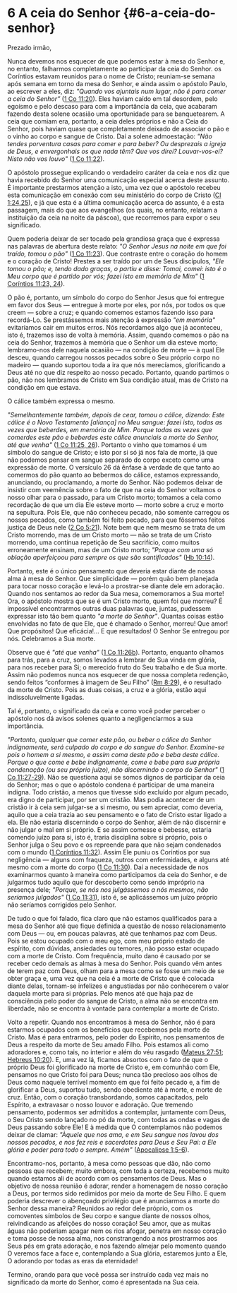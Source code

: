 # 6 A ceia do Senhor {#6-a-ceia-do-senhor}

Prezado irmão,

Nunca devemos nos esquecer de que podemos estar à mesa do Senhor e, no entanto, falharmos completamente ao participar da ceia do Senhor. os Coríntios estavam reunidos para o nome de Cristo; reuniam-se semana após semana em torno da mesa do Senhor, e ainda assim o apóstolo Paulo, ao escrever a eles, diz: _&quot;Quando vos ajuntais num lugar, não é para comer a ceia do Senhor”_ ([1 Co 11:20](http://bibliaonline.com.br/acf/1co/11/20)). Eles haviam caído em tal desordem, pelo egoísmo e pelo descaso para com a importância da ceia, que acabaram fazendo desta solene ocasião uma oportunidade para se banquetearem. A ceia que comiam era, portanto, a ceia deles próprios e não a Ceia do Senhor, pois haviam quase que completamente deixado de associar o pão e o vinho ao corpo e sangue de Cristo. Daí a solene admoestação: _&quot;Não tendes porventura casas para comer e para beber? Ou desprezais a igreja de Deus, e envergonhais os que nada têm? Que vos direi? Louvar-vos-ei? Nisto não vos louvo&quot;_ ([1 Co 11:22](http://bibliaonline.com.br/acf/1co/11/22)).

O apóstolo prossegue explicando o verdadeiro caráter da ceia e nos diz que havia recebido do Senhor uma comunicação especial acerca deste assunto. É importante prestarmos atenção a isto, uma vez que o apóstolo recebeu esta comunicação em conexão com seu ministério do corpo de Cristo ([Cl 1:24,25](http://bibliaonline.com.br/acf/cl/1/24,25)), e já que esta é a última comunicação acerca do assunto, é a esta passagem, mais do que aos evangelhos (os quais, no entanto, relatam a instituição da ceia na noite da páscoa), que recorremos para expor o seu significado.

Quem poderia deixar de ser tocado pela grandiosa graça que é expressa nas palavras de abertura deste relato: _&quot;O Senhor Jesus na noite em que foi traído, tomou o pão&quot;_ ([1 Co 11:23](http://bibliaonline.com.br/acf/1co/11/23)). Que contraste entre o coração do homem e o coração de Cristo! Prestes a ser traído por um de Seus discípulos, _&quot;Ele tomou o pão; e, tendo dado graças, o partiu e disse: Tomai, comei: isto é o Meu corpo que é partido por vós; fazei isto em memória de Mim&quot;_ ([1 Coríntios 11:23, 24](http://bibliaonline.com.br/acf/1co/11/23,24)).

O pão é, portanto, um símbolo do corpo do Senhor Jesus que foi entregue em favor dos Seus — entregue à morte por eles, por nós, por todos os que creem — sobre a cruz; e quando comemos estamos fazendo isso para recordá-Lo. Se prestássemos mais atenção à expressão _&quot;em memória&quot;_ evitaríamos cair em muitos erros. Nós recordamos algo que já aconteceu, isto é, trazemos isso de volta à memória. Assim, quando comemos o pão na ceia do Senhor, trazemos à memória que o Senhor um dia esteve morto; lembramo-nos dele naquela ocasião — na condição de morte — à qual Ele desceu, quando carregou nossos pecados sobre o Seu próprio corpo no madeiro — quando suportou toda a ira que nós merecíamos, glorificando a Deus até no que diz respeito ao nosso pecado. Portanto, quando partimos o pão, não nos lembramos de Cristo em Sua condição atual, mas de Cristo na condição em que estava.

O cálice também expressa o mesmo.

_&quot;Semelhantemente também, depois de cear, tomou o cálice, dizendo: Este cálice é o Novo_ _Testamento [aliança] no Meu sangue: fazei isto, todas as vezes que beberdes, em memória de Mim. Porque todas as vezes que comerdes este pão e beberdes este cálice anunciais a morte do Senhor, até que venha&quot;_ ([1 Co 11:25, 26](http://bibliaonline.com.br/acf/1co/11/25,26)). Portanto o vinho que tomamos é um símbolo do sangue de Cristo; e isto por si só já nos fala de morte, já que não podemos pensar em sangue separado do corpo exceto como uma expressão de morte. O versículo 26 dá ênfase à verdade de que tanto ao comermos do pão quanto ao bebermos do cálice, estamos expressando, anunciando, ou proclamando, a morte do Senhor. Não podemos deixar de insistir com veemência sobre o fato de que na ceia do Senhor voltamos o nosso olhar para o passado, para um Cristo morto; tomamos a ceia como recordação de que um dia Ele esteve morto — morto sobre a cruz e morto na sepultura. Pois Ele, que não conheceu pecado, não somente carregou os nossos pecados, como também foi feito pecado, para que fôssemos feitos justiça de Deus nele ([2 Co 5:21](http://bibliaonline.com.br/acf/2co/5/21)). Note bem que nem mesmo se trata de um Cristo morrendo, mas de um Cristo morto — não se trata de um Cristo morrendo, uma contínua repetição de Seu sacrifício, como muitos erroneamente ensinam, mas de um Cristo morto; _&quot;Porque com uma só oblação aperfeiçoou para sempre os que são santificados&quot;_ ([Hb 10:14](http://bibliaonline.com.br/acf/hb/10/14)).

Portanto, este é o único pensamento que deveria estar diante de nossa alma à mesa do Senhor. Que simplicidade — porém quão bem planejada para tocar nosso coração e levá-lo a prostrar-se diante dele em adoração. Quando nos sentamos ao redor da Sua mesa, comemoramos a Sua morte! Ora, o apóstolo mostra que se é um Cristo morto, quem foi que morreu? É impossível encontrarmos outras duas palavras que, juntas, pudessem expressar isto tão bem quanto _&quot;a morte do Senhor&quot;_. Quantas coisas estão envolvidas no fato de que Ele, que é chamado o Senhor, morreu! Que amor! Que propósitos! Que eficácia!... E que resultados! O Senhor Se entregou por nós. Celebramos a Sua morte.

Observe que é _&quot;até que venha&quot;_ ([1 Co 11:26b](http://bibliaonline.com.br/acf/1co/11/26)). Portanto, enquanto olhamos para trás, para a cruz, somos levados a lembrar de Sua vinda em glória, para nos receber para Si; o merecido fruto do Seu trabalho e de Sua morte. Assim não podemos nunca nos esquecer de que nossa completa redenção, sendo feitos “conformes à imagem de Seu Filho” ([Rm 8:29](http://bibliaonline.com.br/acf/rm/8/29)), é o resultado da morte de Cristo. Pois as duas coisas, a cruz e a glória, estão aqui indissoluvelmente ligadas.

Tal é, portanto, o significado da ceia e como você poder perceber o apóstolo nos dá avisos solenes quanto a negligenciarmos a sua importância.

_&quot;Portanto, qualquer que comer este pão, ou beber o cálice do Senhor indignamente, será culpado do corpo e do sangue do Senhor. Examine-se pois o homem a si mesmo, e assim coma deste pão e beba deste cálice. Porque o que come e bebe indignamente, come e bebe para sua própria condenação (ou seu próprio juízo), não discernindo o corpo do Senhor&quot;_ ([1 Co 11:27-29](http://bibliaonline.com.br/acf/1co/11/27-29)). Não se questiona aqui se somos dignos de participar da ceia do Senhor; mas o que o apóstolo condena é participar de uma maneira indigna. Todo cristão, a menos que tivesse sido excluído por algum pecado, era digno de participar, por ser um cristão. Mas podia acontecer de um cristão ir à ceia sem julgar-se a si mesmo, ou sem apreciar, como deveria, aquilo que a ceia trazia ao seu pensamento e o fato de Cristo estar ligado a ela. Ele não estaria discernindo o corpo do Senhor, além de não discernir e não julgar o mal em si próprio. E se assim comesse e bebesse, estaria comendo juízo para si, isto é, traria disciplina sobre si próprio, pois o Senhor julga o Seu povo e os repreende para que não sejam condenados com o mundo ([1 Coríntios 11:32](http://bibliaonline.com.br/acf/1co/11/32)). Assim Ele puniu os Coríntios por sua negligência — alguns com fraqueza, outros com enfermidades, e alguns até mesmo com a morte do corpo ([1 Co 11:30](http://bibliaonline.com.br/acf/1co/11/30)). Daí a necessidade de nos examinarmos quanto à maneira como participamos da ceia do Senhor, e de julgarmos tudo aquilo que for descoberto como sendo impróprio na presença dele; _&quot;Porque, se nós nos julgássemos a nós mesmos, não seríamos julgados&quot;_ ([1 Co 11:31](http://bibliaonline.com.br/acf/1co/11/31)), isto é, se aplicássemos um juízo próprio não seríamos corrigidos pelo Senhor.

De tudo o que foi falado, fica claro que não estamos qualificados para a mesa do Senhor até que fique definida a questão de nosso relacionamento com Deus — ou, em poucas palavras, até que tenhamos paz com Deus. Pois se estou ocupado com o meu ego, com meu próprio estado de espírito, com dúvidas, ansiedades ou temores, não posso estar ocupado com a morte de Cristo. Com frequência, muito dano é causado por se receber cedo demais as almas à mesa do Senhor. Pois quando vêm antes de terem paz com Deus, olham para a mesa como se fosse um meio de se obter graça e, uma vez que na ceia é a morte de Cristo que é colocada diante delas, tornam-se infelizes e angustiadas por não conhecerem o valor daquela morte para si próprias. Pelo menos até que haja paz de consciência pelo poder do sangue de Cristo, a alma não se encontra em liberdade, não se encontra à vontade para contemplar a morte de Cristo.

Volto a repetir. Quando nos encontramos à mesa do Senhor, não é para estarmos ocupados com os benefícios que recebemos pela morte de Cristo. Mas é para entrarmos, pelo poder do Espírito, nos pensamentos de Deus a respeito da morte de Seu amado Filho. Pois estamos ali como adoradores e, como tais, no interior e além do véu rasgado ([Mateus 27:51](http://bibliaonline.com.br/acf/mt/27/51); [Hebreus 10:20](http://bibliaonline.com.br/acf/hb/10/20)). E, uma vez lá, ficamos absortos com o fato de que o próprio Deus foi glorificado na morte de Cristo e, em comunhão com Ele, pensamos no que Cristo foi para Deus; nunca tão precioso aos olhos de Deus como naquele terrível momento em que foi feito pecado e, a fim de glorificar a Deus, suportou tudo, sendo obediente até à morte, e morte de cruz. Então, com o coração transbordando, somos capacitados, pelo Espírito, a extravasar o nosso louvor e adoração. Que tremendo pensamento, podermos ser admitidos a contemplar, juntamente com Deus, o Seu Cristo sendo lançado no pó da morte, com todas as ondas e vagas de Deus passando sobre Ele! E à medida que O contemplamos não podemos deixar de clamar: _&quot;Àquele que nos ama, e em Seu sangue nos lavou dos nossos pecados, e nos fez reis e sacerdotes para Deus e Seu Pai: a Ele glória e poder para todo o sempre. Amém&quot;_ ([Apocalipse 1:5-6](http://bibliaonline.com.br/acf/ap/1/5-6)).

Encontramo-nos, portanto, à mesa como pessoas que dão, não como pessoas que recebem; muito embora, com toda a certeza, recebemos muito quando estamos ali de acordo com os pensamentos de Deus. Mas o objetivo de nossa reunião é adorar, render a homenagem de nosso coração a Deus, por termos sido redimidos por meio da morte de Seu Filho. E quem poderia descrever o abençoado privilégio que é anunciarmos a morte do Senhor dessa maneira? Reunidos ao redor dele próprio, com os comoventes símbolos de Seu corpo e sangue diante de nossos olhos, reivindicando as afeições do nosso coração! Seu amor, que as muitas águas não poderiam apagar nem os rios afogar, penetra em nosso coração e toma posse de nossa alma, nos constrangendo a nos prostrarmos aos Seus pés em grata adoração, e nos fazendo almejar pelo momento quando O veremos face a face e, contemplando a Sua glória, estaremos junto a Ele, O adorando por todas as eras da eternidade!

Termino, orando para que você possa ser instruído cada vez mais no significado da morte do Senhor, como é apresentada na Sua ceia.